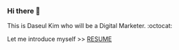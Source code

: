 ### Hi there 👋

This is Daseul Kim who will be a Digital Marketer. :octocat:

Let me introduce myself >> [RESUME](https://github.com/Daseul-Kim/RESUME)







